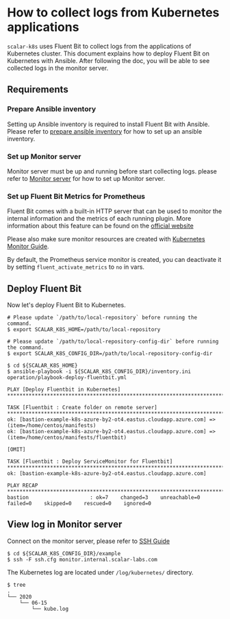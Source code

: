 # How to collect logs from Kubernetes applications

`scalar-k8s` uses Fluent Bit to collect logs from the applications of Kubernetes cluster. This document explains how to deploy Fluent Bit on Kubernetes with Ansible. After following the doc, you will be able to see collected logs in the monitor server.

## Requirements

### Prepare Ansible inventory

Setting up Ansible inventory is required to install Fluent Bit with Ansible. Please refer to [prepare ansible inventory](./PrepareBastionTool.md#prepare-ansible-inventory) for how to set up an ansible inventory.

### Set up Monitor server

Monitor server must be up and running before start collecting logs.
please refer to [Monitor server](https://github.com/scalar-labs/scalar-terraform/blob/master/examples/azure/README.md#create-monitor-resources) for how to set up Monitor server.

### Set up Fluent Bit Metrics for Prometheus

Fluent Bit comes with a built-in HTTP server that can be used to monitor the internal information and the metrics of each running plugin. More information about this feature can be found on the [official website](https://docs.fluentbit.io/manual/administration/monitoring)

Please also make sure monitor resources are created with [Kubernetes Monitor Guide](./KubernetesMonitorGuide.md).

By default, the Prometheus service monitor is created, you can deactivate it by setting `fluent_activate_metrics` to `no` in vars.

## Deploy Fluent Bit

Now let's deploy Fluent Bit to Kubernetes.

```console
# Please update `/path/to/local-repository` before running the command.
$ export SCALAR_K8S_HOME=/path/to/local-repository

# Please update `/path/to/local-repository-config-dir` before running the command.
$ export SCALAR_K8S_CONFIG_DIR=/path/to/local-repository-config-dir

$ cd ${SCALAR_K8S_HOME}
$ ansible-playbook -i ${SCALAR_K8S_CONFIG_DIR}/inventory.ini operation/playbook-deploy-fluentbit.yml

PLAY [Deploy Fluentbit in Kubernetes] *************************************************************************************************************************************************************************

TASK [Fluentbit : Create folder on remote server] *************************************************************************************************************************************************************
ok: [bastion-example-k8s-azure-by2-ot4.eastus.cloudapp.azure.com] => (item=/home/centos/manifests)
ok: [bastion-example-k8s-azure-by2-ot4.eastus.cloudapp.azure.com] => (item=/home/centos/manifests/fluentbit)

[OMIT]

TASK [Fluentbit : Deploy ServiceMonitor for Fluentbit] *******************************************************************************************************************************************************
ok: [bastion-example-k8s-azure-by2-ot4.eastus.cloudapp.azure.com]

PLAY RECAP ****************************************************************************************************************************************************************************************************
bastion                    : ok=7    changed=3    unreachable=0    failed=0    skipped=0    rescued=0    ignored=0
```

## View log in Monitor server

Connect on the monitor server, please refer to [SSH Guide](https://github.com/scalar-labs/scalar-terraform/blob/master/docs/SSHGuide.md)

```console
$ cd ${SCALAR_K8S_CONFIG_DIR}/example
$ ssh -F ssh.cfg monitor.internal.scalar-labs.com
```

The Kubernetes log are located under `/log/kubernetes/` directory.

```console
$ tree
.
└── 2020
    └── 06-15
        └── kube.log
```
